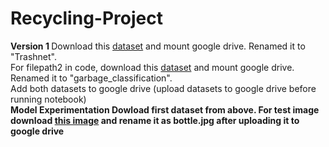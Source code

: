# Recycling-Project
<b> Version 1 </b>
Download this <a href='https://github.com/garythung/trashnet'>dataset</a> and mount google drive. Renamed it to "Trashnet".
<br>
For filepath2 in code, download this <a href='https://www.kaggle.com/asdasdasasdas/garbage-classification'>dataset</a> and mount google drive. Renamed it to "garbage_classification".
<br>
Add both datasets to google drive (upload datasets to google drive before running notebook)
<br>
<b> Model Experimentation </b>
<b>
Dowload first dataset from above. For test image download <a href='https://previews.123rf.com/images/bystudio/bystudio1908/bystudio190800228/129878141-plastic-plastic-bottle-isolated-on-a-white-background.jpg'>this image</a> and rename it as bottle.jpg after uploading it to google drive
